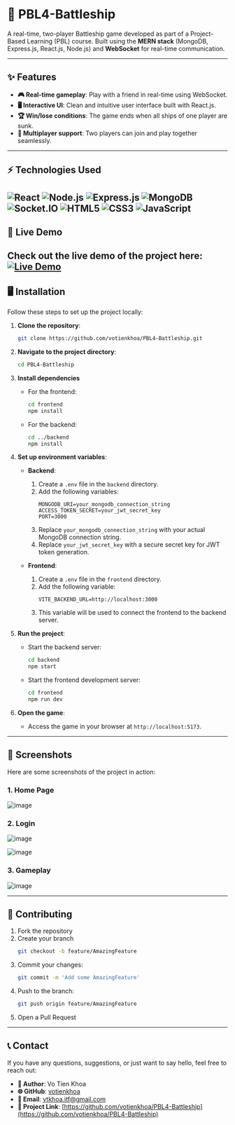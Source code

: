 # 🚢 PBL4-Battleship

A real-time, two-player Battleship game developed as part of a Project-Based Learning (PBL) course. Built using the **MERN stack** (MongoDB, Express.js, React.js, Node.js) and **WebSocket** for real-time communication.

---

## ✨ Features

- **🎮 Real-time gameplay**: Play with a friend in real-time using WebSocket.
- **🖥️ Interactive UI**: Clean and intuitive user interface built with React.js.
- **🏆 Win/lose conditions**: The game ends when all ships of one player are sunk.
- **👥 Multiplayer support**: Two players can join and play together seamlessly.

---

## ⚡ Technologies Used

![React](https://img.shields.io/badge/React-20232A?style=for-the-badge&logo=react&logoColor=61DAFB)
![Node.js](https://img.shields.io/badge/Node.js-339933?style=for-the-badge&logo=node.js&logoColor=white)
![Express.js](https://img.shields.io/badge/Express.js-000000?style=for-the-badge&logo=express&logoColor=white)
![MongoDB](https://img.shields.io/badge/MongoDB-47A248?style=for-the-badge&logo=mongodb&logoColor=white)
![Socket.IO](https://img.shields.io/badge/Socket.IO-010101?style=for-the-badge&logo=socket.io&logoColor=white)
![HTML5](https://img.shields.io/badge/HTML5-E34F26?style=for-the-badge&logo=html5&logoColor=white)
![CSS3](https://img.shields.io/badge/CSS3-1572B6?style=for-the-badge&logo=css3&logoColor=white)
![JavaScript](https://img.shields.io/badge/JavaScript-F7DF1E?style=for-the-badge&logo=javascript&logoColor=black)
---

## 🚀 Live Demo
Check out the live demo of the project here:  
[![Live Demo](https://img.shields.io/badge/Live_Demo-Open-purple?style=for-the-badge)](https://kohu-battleship.onrender.com)
---

## 🖥️ Installation

Follow these steps to set up the project locally:

1. **Clone the repository**:
   ```bash
   git clone https://github.com/votienkhoa/PBL4-Battleship.git
2. **Navigate to the project directory**:
   ```bash
   cd PBL4-Battleship
3. **Install dependencies**
   - For the frontend:
     ```bash
     cd frontend
     npm install
   - For the backend:
       ```bash
       cd ../backend
       npm install
       ```

4. **Set up environment variables**:
   - **Backend**:
      1. Create a `.env` file in the `backend` directory.
      2. Add the following variables:
         ```env
         MONGODB_URI=your_mongodb_connection_string
         ACCESS_TOKEN_SECRET=your_jwt_secret_key
         PORT=3000
         ```
      3. Replace `your_mongodb_connection_string` with your actual MongoDB connection string.
      4. Replace `your_jwt_secret_key` with a secure secret key for JWT token generation.

   - **Frontend**:
      1. Create a `.env` file in the `frontend` directory.
      2. Add the following variable:
         ```env
         VITE_BACKEND_URL=http://localhost:3000
         ```
      3. This variable will be used to connect the frontend to the backend server.
5. **Run the project**:
   - Start the backend server:
     ```bash
     cd backend
     npm start
     ```
   - Start the frontend development server:
     ```bash
     cd frontend
     npm run dev
     ```
6. **Open the game**:
   - Access the game in your browser at `http://localhost:5173`.
---
## 📸 Screenshots

Here are some screenshots of the project in action:

### 1. **Home Page**
![image](https://github.com/user-attachments/assets/26993c48-9243-473e-813a-74c45fad8644)

### 2. **Login**
![image](https://github.com/user-attachments/assets/3fe48771-61a9-4be8-8e60-ca690d05fdc4)

![image](https://github.com/user-attachments/assets/69fb184f-a892-42ff-94d6-bb292ec3d53a)

### 3. **Gameplay**
![image](https://github.com/user-attachments/assets/d4a0cdba-0475-42a0-a092-1e08e90973dd)

---
## 🤝 Contributing
   1. Fork the repository
   2. Create your branch 
      ```bash
      git checkout -b feature/AmazingFeature
      ```
   3. Commit your changes:
      ```bash
      git commit -m 'Add some AmazingFeature'
      ```
   4. Push to the branch:
      ```bash
      git push origin feature/AmazingFeature
      ```
   5. Open a Pull Request
---
## 📞 Contact

If you have any questions, suggestions, or just want to say hello, feel free to reach out:

- **👤 Author**: Vo Tien Khoa
- **🌐 GitHub**: [votienkhoa](https://github.com/votienkhoa)
- **📧 Email**: vtkhoa.itf@gmail.com
- **🔗 Project Link**: [https://github.com/votienkhoa/PBL4-Battleship](https://github.com/votienkhoa/PBL4-Battleship)
   
